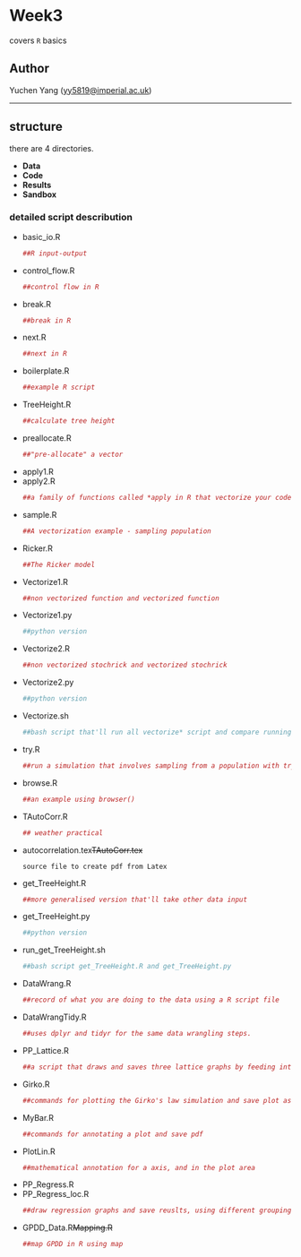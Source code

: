 # Week3
covers `R` basics

## Author
Yuchen Yang (yy5819@imperial.ac.uk)

***

## structure
there are 4 directories.
- **Data**
- **Code** 
- **Results** 
- **Sandbox** 

### detailed script describution
- basic_io.R
    ```R
    ##R input-output
    ```
- control_flow.R
    ```R
    ##control flow in R 
    ```
- break.R
    ```R
    ##break in R
    ```
- next.R
    ```R
    ##next in R
    ```
- boilerplate.R
    ```R
    ##example R script
    ```
- TreeHeight.R
    ```R
    ##calculate tree height
    ```
- preallocate.R
    ```R
    ##"pre-allocate" a vector 
    ```
- apply1.R
- apply2.R
    ```R
    ##a family of functions called *apply in R that vectorize your code
    ```
- sample.R
    ```R
    ##A vectorization example - sampling population
    ```
- Ricker.R
    ```R
    ##The Ricker model
    ```
- Vectorize1.R
    ```R
    ##non vectorized function and vectorized function
    ```
- Vectorize1.py
    ```python
    ##python version
    ```
- Vectorize2.R
    ```R
    ##non vectorized stochrick and vectorized stochrick
    ```
- Vectorize2.py
    ```python
    ##python version
    ```
- Vectorize.sh
    ```bash
    ##bash script that'll run all vectorize* script and compare running time
    ```
- try.R
    ```R
    ##run a simulation that involves sampling from a population with try
    ```
- browse.R
    ```R
    ##an example using browser()
    ```
- TAutoCorr.R
    ```R
    ## weather practical
    ```
- autocorrelation.tex~~TAutoCorr.tex~~
    ```
    source file to create pdf from Latex
    ```
- get_TreeHeight.R
    ```R
    ##more generalised version that'll take other data input
    ```
- get_TreeHeight.py
    ```python
    ##python version
    ```
- run_get_TreeHeight.sh
    ```bash
    ##bash script get_TreeHeight.R and get_TreeHeight.py
    ```
- DataWrang.R
    ```R
    ##record of what you are doing to the data using a R script file
    ```
- DataWrangTidy.R
    ```R
    ##uses dplyr and tidyr for the same data wrangling steps.
    ```
- PP_Lattice.R
    ```R
    ##a script that draws and saves three lattice graphs by feeding interaction type
    ```
- Girko.R
    ```R
    ##commands for plotting the Girko's law simulation and save plot as pdf
    ```
- MyBar.R
    ```R
    ##commands for annotating a plot and save pdf
    ```
- PlotLin.R
    ```R
    ##mathematical annotation for a axis, and in the plot area
    ```
- PP_Regress.R
- PP_Regress_loc.R
    ```R
    ##draw regression graphs and save reuslts, using different grouping 
    ```
- GPDD_Data.R~~Mapping.R~~
    ```R
    ##map GPDD in R using map
    ```

